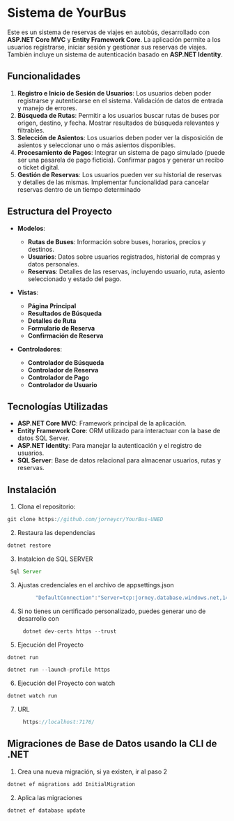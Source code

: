# Sistema de YourBus

Este es un sistema de reservas de viajes en autobús, desarrollado con **ASP.NET Core MVC** y **Entity Framework Core**. La aplicación permite a los usuarios registrarse, iniciar sesión y gestionar sus reservas de viajes. También incluye un sistema de autenticación basado en **ASP.NET Identity**.

## Funcionalidades

1. **Registro e Inicio de Sesión de Usuarios**: Los usuarios deben poder registrarse y autenticarse en el sistema. Validación de datos de entrada y manejo de errores.
2. **Búsqueda de Rutas**: Permitir a los usuarios buscar rutas de buses por origen, destino, y fecha. Mostrar resultados de búsqueda relevantes y filtrables.
3. **Selección de Asientos**: Los usuarios deben poder ver la disposición de asientos y seleccionar uno o más
asientos disponibles.
4. **Procesamiento de Pagos**: Integrar un sistema de pago simulado (puede ser una pasarela de pago ficticia). Confirmar pagos y generar un recibo o ticket digital.
5. **Gestión de Reservas**: Los usuarios pueden ver su historial de reservas y detalles de las mismas. Implementar funcionalidad para cancelar reservas dentro de un tiempo
determinado

## Estructura del Proyecto

- **Modelos**:
  - **Rutas de Buses**: Información sobre buses, horarios, precios y destinos.
  - **Usuarios**: Datos sobre usuarios registrados, historial de compras y datos personales.
  - **Reservas**: Detalles de las reservas, incluyendo usuario, ruta, asiento seleccionado y estado del pago.

- **Vistas**:
  - **Página Principal**
  - **Resultados de Búsqueda**
  - **Detalles de Ruta**
  - **Formulario de Reserva**
  - **Confirmación de Reserva**

- **Controladores**:
  - **Controlador de Búsqueda**
  - **Controlador de Reserva**
  - **Controlador de Pago**
  - **Controlador de Usuario**

## Tecnologías Utilizadas

- **ASP.NET Core MVC**: Framework principal de la aplicación.
- **Entity Framework Core**: ORM utilizado para interactuar con la base de datos SQL Server.
- **ASP.NET Identity**: Para manejar la autenticación y el registro de usuarios.
- **SQL Server**: Base de datos relacional para almacenar usuarios, rutas y reservas.

## Instalación

1. Clona el repositorio:

```js
git clone https://github.com/jorneycr/YourBus-UNED
```

2. Restaura las dependencias

```js
dotnet restore
```

3. Instalcion de SQL SERVER

```js
 Sql Server
```

3. Ajustas credenciales en el archivo de appsettings.json

```js
         "DefaultConnection":"Server=tcp:jorney.database.windows.net,1433;Initial Catalog=YourBus;Persist Security Info=False;User ID=jorney;Password=TU_PASSWORD*;MultipleActiveResultSets=False;Encrypt=True;TrustServerCertificate=False;Connection Timeout=30;"
```

4. Si no tienes un certificado personalizado, puedes generar uno de desarrollo con

```js
     dotnet dev-certs https --trust
```

5. Ejecución del Proyecto

```js
dotnet run

dotnet run --launch-profile https

```


6. Ejecución del Proyecto con watch

```js
dotnet watch run
```
7. URL

```js
     https://localhost:7176/
```


## Migraciones de Base de Datos usando la CLI de .NET

1. Crea una nueva migración, si ya existen, ir al paso 2

```js
dotnet ef migrations add InitialMigration
```

2. Aplica las migraciones

```js
dotnet ef database update
```
